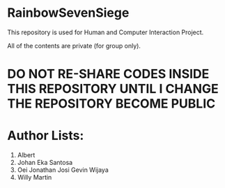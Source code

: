 # RainbowSevenSiege

This repository is used for Human and Computer Interaction Project.

All of the contents are private (for group only).

# DO NOT RE-SHARE CODES INSIDE THIS REPOSITORY UNTIL I CHANGE THE REPOSITORY BECOME PUBLIC

# Author Lists:

1. Albert
2. Johan Eka Santosa
3. Oei Jonathan Josi Gevin Wijaya
4. Willy Martin